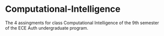 # Computational-Intelligence
The 4 assingments for class Computational Intelligence of the 9th semester of the ECE Auth undergraduate program. 
